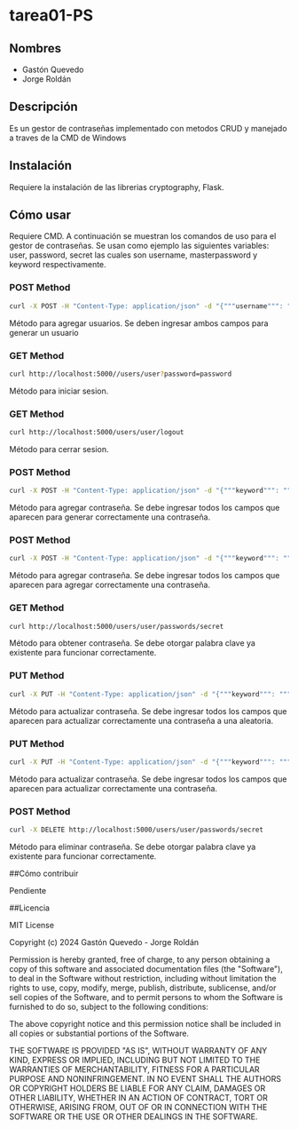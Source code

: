 # tarea01-PS

## Nombres

- Gastón Quevedo
- Jorge Roldán

## Descripción

Es un gestor de contraseñas implementado con metodos CRUD y manejado a traves de la CMD de Windows

## Instalación

Requiere la instalación de las librerias cryptography, Flask.

## Cómo usar

Requiere CMD. A continuación se muestran los comandos de uso para el gestor de contraseñas. Se usan como ejemplo las siguientes variables: user, password, secret las cuales son username, masterpassword y keyword respectivamente.

### POST Method
```bash
curl -X POST -H "Content-Type: application/json" -d "{"""username""": """user""", """password""": """password"""}"  http://localhost:5000/users
```
Método para agregar usuarios. Se deben ingresar ambos campos para generar un usuario

### GET Method
```bash
curl http://localhost:5000//users/user?password=password
```
Método para iniciar sesion.

### GET Method
```bash
curl http://localhost:5000/users/user/logout
```
Método para cerrar sesion.

### POST Method
```bash
curl -X POST -H "Content-Type: application/json" -d "{"""keyword""": """secret""", """length""": 12, """lowercase""": true, """uppercase""": true, """digits""": true, """punctuation""": true}" http://localhost:5000/users/user/passwords?random=true
```
Método para agregar contraseña. Se debe ingresar todos los campos que aparecen para generar correctamente una contraseña.

### POST Method
```bash
curl -X POST -H "Content-Type: application/json" -d "{"""keyword""": """secret""", """password""":"""password"""}" http://localhost:5000/users/user/passwords?random=false
```
Método para agregar contraseña. Se debe ingresar todos los campos que aparecen para agregar correctamente una contraseña.

### GET Method
```bash
curl http://localhost:5000/users/user/passwords/secret
```
Método para obtener contraseña. Se debe otorgar palabra clave ya existente para funcionar correctamente.

### PUT Method
```bash
curl -X PUT -H "Content-Type: application/json" -d "{"""keyword""": """secret""", """length""": 12, """lowercase""": true, """uppercase""": true, """digits""": true, """punctuation""": true}" http://localhost:5000/users/user/passwords/secret?random=true
```
Método para actualizar contraseña. Se debe ingresar todos los campos que aparecen para actualizar correctamente una contraseña a una aleatoria.

### PUT Method
```bash
curl -X PUT -H "Content-Type: application/json" -d "{"""keyword""": """secret""", """password""": """password"""}" http://localhost:5000/users/user/passwords/secret?random=false
```
Método para actualizar contraseña. Se debe ingresar todos los campos que aparecen para actualizar correctamente una contraseña.

### POST Method
```bash
curl -X DELETE http://localhost:5000/users/user/passwords/secret
```
Método para eliminar contraseña. Se debe otorgar palabra clave ya existente para funcionar correctamente.

##Cómo contribuir

Pendiente

##Licencia

MIT License

Copyright (c) 2024 Gastón Quevedo - Jorge Roldán

Permission is hereby granted, free of charge, to any person obtaining a copy
of this software and associated documentation files (the "Software"), to deal
in the Software without restriction, including without limitation the rights
to use, copy, modify, merge, publish, distribute, sublicense, and/or sell
copies of the Software, and to permit persons to whom the Software is
furnished to do so, subject to the following conditions:

The above copyright notice and this permission notice shall be included in all
copies or substantial portions of the Software.

THE SOFTWARE IS PROVIDED "AS IS", WITHOUT WARRANTY OF ANY KIND, EXPRESS OR
IMPLIED, INCLUDING BUT NOT LIMITED TO THE WARRANTIES OF MERCHANTABILITY,
FITNESS FOR A PARTICULAR PURPOSE AND NONINFRINGEMENT. IN NO EVENT SHALL THE
AUTHORS OR COPYRIGHT HOLDERS BE LIABLE FOR ANY CLAIM, DAMAGES OR OTHER
LIABILITY, WHETHER IN AN ACTION OF CONTRACT, TORT OR OTHERWISE, ARISING FROM,
OUT OF OR IN CONNECTION WITH THE SOFTWARE OR THE USE OR OTHER DEALINGS IN THE
SOFTWARE.
